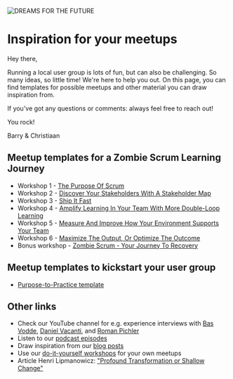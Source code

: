 ![DREAMS FOR THE FUTURE](https://github.com/theliberators/usergroups/blob/8e937f1740ff75dcfca55cb0af52e3ee572924a3/Assets/Illustrations/Dreams%20For%20The%20Future.png)

# Inspiration for your meetups
Hey there, 

Running a local user group is lots of fun, but can also be challenging. So many ideas, so little time! We're here to help you out. On this page, you can find templates for possible meetups and other material you can draw inspiration from. 

If you've got any questions or comments: always feel free to reach out! 

You rock! 

Barry & Christiaan

## Meetup templates for a Zombie Scrum Learning Journey
- Workshop 1 - [The Purpose Of Scrum](https://bit.ly/3GNniCj)
- Workshop 2 - [Discover Your Stakeholders With A Stakeholder Map](https://bit.ly/3Ig3VCc)
- Workshop 3 - [Ship It Fast](https://bit.ly/3AigtGM)
- Workshop 4 - [Amplify Learning In Your Team With More Double-Loop Learning](https://bit.ly/3qLJI1a)
- Workshop 5 - [Measure And Improve How Your Environment Supports Your Team](https://bit.ly/3nGGCtu)
- Workshop 6 - [Maximize The Output, Or Optimize The Outcome](https://bit.ly/3AiEbSV)
- Bonus workshop - [Zombie Scrum - Your Journey To Recovery](https://bit.ly/3AfWyId)

## Meetup templates to kickstart your user group
- [Purpose-to-Practice template](https://bit.ly/3fJhnCB)

## Other links
- Check our YouTube channel for e.g. experience interviews with [Bas Vodde](https://www.youtube.com/watch?v=3-u-xlux3h0), [Daniel Vacanti](https://www.youtube.com/watch?v=-OiqWHdtcBY), and [Roman Pichler](https://www.youtube.com/watch?v=Np9vEBi_Tgg)
- Listen to our [podcast episodes](https://www.buzzsprout.com/466339)
- Draw inspiration from our [blog posts](https://medium.com/the-liberators)
- Use our [do-it-yourself workshops](https://shop.theliberators.com/collections/do-it-yourself-workshops-meetups-and-strings/Scrum) for your own meetups
- Article Henri Lipmanowicz: ["Profound Transformation or Shallow Change"](https://bit.ly/3tmoKq1)
